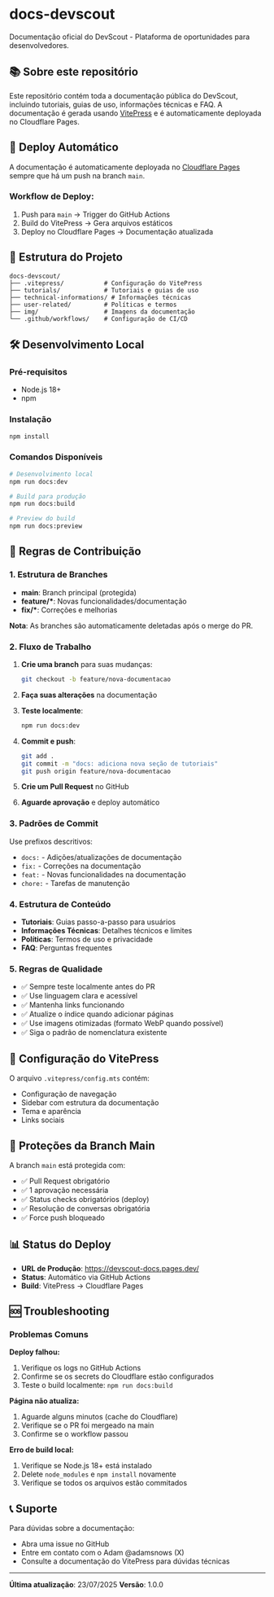 # docs-devscout

Documentação oficial do DevScout - Plataforma de oportunidades para desenvolvedores.

## 📚 Sobre este repositório

Este repositório contém toda a documentação pública do DevScout, incluindo tutoriais, guias de uso, informações técnicas e FAQ. A documentação é gerada usando [VitePress](https://vitepress.dev/) e é automaticamente deployada no Cloudflare Pages.

## 🚀 Deploy Automático

A documentação é automaticamente deployada no [Cloudflare Pages](https://docs.devscout.app/) sempre que há um push na branch `main`.

### Workflow de Deploy:

1. Push para `main` → Trigger do GitHub Actions
2. Build do VitePress → Gera arquivos estáticos
3. Deploy no Cloudflare Pages → Documentação atualizada

## 📁 Estrutura do Projeto

```
docs-devscout/
├── .vitepress/           # Configuração do VitePress
├── tutorials/            # Tutoriais e guias de uso
├── technical-informations/ # Informações técnicas
├── user-related/         # Políticas e termos
├── img/                  # Imagens da documentação
└── .github/workflows/    # Configuração de CI/CD
```

## 🛠️ Desenvolvimento Local

### Pré-requisitos

-   Node.js 18+
-   npm

### Instalação

```bash
npm install
```

### Comandos Disponíveis

```bash
# Desenvolvimento local
npm run docs:dev

# Build para produção
npm run docs:build

# Preview do build
npm run docs:preview
```

## 📝 Regras de Contribuição

### 1. Estrutura de Branches

-   **main**: Branch principal (protegida)
-   **feature/\***: Novas funcionalidades/documentação
-   **fix/\***: Correções e melhorias

**Nota**: As branches são automaticamente deletadas após o merge do PR.
### 2. Fluxo de Trabalho

1. **Crie uma branch** para suas mudanças:

    ```bash
    git checkout -b feature/nova-documentacao
    ```

2. **Faça suas alterações** na documentação

3. **Teste localmente**:

    ```bash
    npm run docs:dev
    ```

4. **Commit e push**:

    ```bash
    git add .
    git commit -m "docs: adiciona nova seção de tutoriais"
    git push origin feature/nova-documentacao
    ```

5. **Crie um Pull Request** no GitHub

6. **Aguarde aprovação** e deploy automático

### 3. Padrões de Commit

Use prefixos descritivos:

-   `docs:` - Adições/atualizações de documentação
-   `fix:` - Correções na documentação
-   `feat:` - Novas funcionalidades na documentação
-   `chore:` - Tarefas de manutenção

### 4. Estrutura de Conteúdo

-   **Tutoriais**: Guias passo-a-passo para usuários
-   **Informações Técnicas**: Detalhes técnicos e limites
-   **Políticas**: Termos de uso e privacidade
-   **FAQ**: Perguntas frequentes

### 5. Regras de Qualidade

-   ✅ Sempre teste localmente antes do PR
-   ✅ Use linguagem clara e acessível
-   ✅ Mantenha links funcionando
-   ✅ Atualize o índice quando adicionar páginas
-   ✅ Use imagens otimizadas (formato WebP quando possível)
-   ✅ Siga o padrão de nomenclatura existente

## 🔧 Configuração do VitePress

O arquivo `.vitepress/config.mts` contém:

-   Configuração de navegação
-   Sidebar com estrutura da documentação
-   Tema e aparência
-   Links sociais

## 🚨 Proteções da Branch Main

A branch `main` está protegida com:

-   ✅ Pull Request obrigatório
-   ✅ 1 aprovação necessária
-   ✅ Status checks obrigatórios (deploy)
-   ✅ Resolução de conversas obrigatória
-   ✅ Force push bloqueado

## 📊 Status do Deploy

-   **URL de Produção**: https://devscout-docs.pages.dev/
-   **Status**: Automático via GitHub Actions
-   **Build**: VitePress → Cloudflare Pages

## 🆘 Troubleshooting

### Problemas Comuns

**Deploy falhou:**

1. Verifique os logs no GitHub Actions
2. Confirme se os secrets do Cloudflare estão configurados
3. Teste o build localmente: `npm run docs:build`

**Página não atualiza:**

1. Aguarde alguns minutos (cache do Cloudflare)
2. Verifique se o PR foi mergeado na main
3. Confirme se o workflow passou

**Erro de build local:**

1. Verifique se Node.js 18+ está instalado
2. Delete `node_modules` e `npm install` novamente
3. Verifique se todos os arquivos estão commitados

## 📞 Suporte

Para dúvidas sobre a documentação:

-   Abra uma issue no GitHub
-   Entre em contato com o Adam @adamsnows (X)
-   Consulte a documentação do VitePress para dúvidas técnicas

---

**Última atualização**: 23/07/2025
**Versão**: 1.0.0
